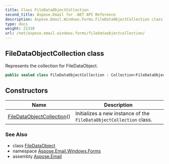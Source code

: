 ```yaml
---
title: Class FileDataObjectCollection
second_title: Aspose.Email for .NET API Reference
description: Aspose.Email.Windows.Forms.FileDataObjectCollection class. Represents the collection for FileDataObject
type: docs
weight: 21310
url: /net/aspose.email.windows.forms/filedataobjectcollection/
---
```

## FileDataObjectCollection class

Represents the collection for FileDataObject.

```csharp
public sealed class FileDataObjectCollection : Collection<FileDataObject>
```

## Constructors

| Name | Description |
| --- | --- |
| [FileDataObjectCollection](filedataobjectcollection/)() | Initializes a new instance of the `FileDataObjectCollection` class. |

### See Also

* class [FileDataObject](../filedataobject/)
* namespace [Aspose.Email.Windows.Forms](../../aspose.email.windows.forms/)
* assembly [Aspose.Email](../../)


